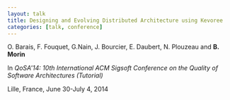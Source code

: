 ```yaml
---
layout: talk
title: Designing and Evolving Distributed Architecture using Kevoree
categories: [talk, conference]
---
```

O. Barais, F. Fouquet, G.Nain, J. Bourcier, E. Daubert, N. Plouzeau and **B. Morin** 

In _QoSA'14: 10th International ACM Sigsoft Conference on the Quality of Software Architectures (Tutorial)_

Lille, France, June 30-July 4, 2014
